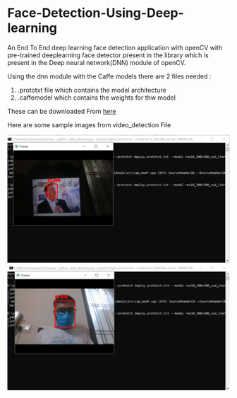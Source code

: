 # Face-Detection-Using-Deep-learning

An End To End deep learning face detection  application with openCV with pre-trained deeplearning face detector present in the library which is present in the Deep neural network(DNN) module of openCV.

Using the  dnn module with the Caffe models there are 2 files needed :
1. .prototxt file which contains the model architecture
2. .caffemodel which contains the weights for thw model 

These can be downloaded From [here](https://github.com/opencv/opencv/tree/master/samples/dnn/face_detector)

Here are some sample images from video_detection File

![elon musk](/image/elonmusk.jpg)
![face masl](/image/mask.jpg)
